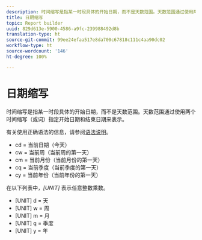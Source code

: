 ```yaml
---
description: 时间缩写是指某一时段具体的开始日期，而不是天数范围。天数范围通过使用两个时间缩写（或词）指定开始日期和结束日期来表示。
title: 日期缩写
topic: Report builder
uuid: 829d613e-5900-4586-a9fc-239988492d8b
translation-type: ht
source-git-commit: 99ee24efaa517e8da700c67818c111c4aa90dc02
workflow-type: ht
source-wordcount: '146'
ht-degree: 100%

---
```



# 日期缩写

时间缩写是指某一时段具体的开始日期，而不是天数范围。天数范围通过使用两个时间缩写（或词）指定开始日期和结束日期来表示。

有关使用正确语法的信息，请参阅[语法说明](/help/analyze/report-builder/data-requests/configuring-report-dates/c-customized-date-expressions/examples-of-date-ranges-using-customized-expressions.md#section_555D6563B2D94FA3BDD801DC0B8C289D)。

* cd = 当前日期（今天）
* cw = 当前周（当前周的第一天）
* cm = 当前月份（当前月份的第一天）
* cq = 当前季度（当前季度的第一天）
* cy = 当前年份（当前年份的第一天）

在以下列表中，*[UNIT]* 表示任意整数乘数。

* [UNIT] d = 天
* [UNIT] w = 周
* [UNIT] m = 月
* [UNIT] q = 季度
* [UNIT] y = 年
